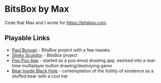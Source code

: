 # BitsBox by Max
Code that Max and I wrote for https://bitsbox.com.

## Playable Links

* [Paul Bunyan](https://bitsbox.com/run.html?nw0ea) - BitsBox project with a few tweaks
* [Slinky Sculptor](https://bitsbox.com/run.html?kmaov) - BitsBox project
* [Poo Poo App](https://bitsbox.com/run.html?wxd4u) - started as a poo emoji drawing app, eeolved into a real-time multiplayer button drawing/destroying game
* [Bear Inside Black Hole](https://bitsbox.com/run.html?aj1jc) - contemplation of the futility of existence as a stuffed bear with a cool hat
